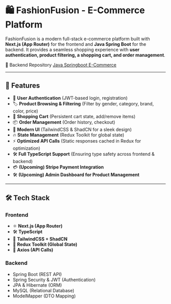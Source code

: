 # 🛍️ FashionFusion - E-Commerce Platform

FashionFusion is a modern full-stack e-commerce platform built with **Next.js (App Router)** for the frontend and **Java Spring Boot** for the backend. It provides a seamless shopping experience with **user authentication, product filtering, a shopping cart, and order management**.

 🔗 Backend Repository [ Java Springboot E-Commerce](https://github.com/KarimLotfy2000/e-commerce-spring-boot)

---

## 🚀 Features
- 🔐 **User Authentication** (JWT-based login, registration)
- 🏷️ **Product Browsing & Filtering** (Filter by gender, category, brand, color, price)
- 🛒 **Shopping Cart** (Persistent cart state, add/remove items)
- 📦 **Order Management** (Order history, checkout)
- 🎨 **Modern UI** (TailwindCSS & ShadCN for a sleek design)
- 🔥 **State Management** (Redux Toolkit for global state)
- ⚡ **Optimized API Calls** (Static responses cached in Redux for optimization)
- 🛠  **Full TypeScript Support** (Ensuring type safety across frontend & backend)
- 💳 **(Upcoming) Stripe Payment Integration**
- 🛠 **(Upcoming) Admin Dashboard for Product Management**

---

## 🛠️ Tech Stack

### **Frontend**
- ⚛️ **Next.js (App Router)**
- 🛠 **TypeScript**
- 🎨 **TailwindCSS + ShadCN**
- 🔄 **Redux Toolkit (Global State)**
- 🚀 **Axios (API Calls)**

### **Backend** 
- Spring Boot (REST API)
- Spring Security & JWT (Authentication)
- JPA & Hibernate (ORM)
- MySQL (Relational Database)
- ModelMapper (DTO Mapping)
